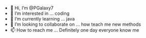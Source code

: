 - 👋 Hi, I’m @PGalaxy7
- 👀 I’m interested in ... coding
- 🌱 I’m currently learning ... java
- 💞️ I’m looking to collaborate on ... how teach me new methods
- 📫 How to reach me ... Definitely one day everyone know me

<!---
PGalaxy7/PGalaxy7 is a ✨ special ✨ repository because its `README.md` (this file) appears on your GitHub profile.
You can click the Preview link to take a look at your changes.
--->
